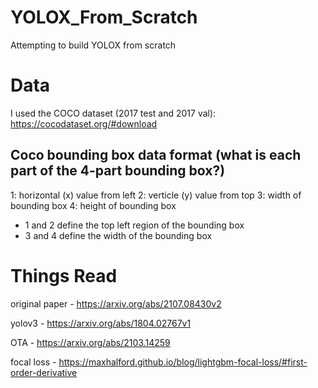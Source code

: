 # YOLOX_From_Scratch
Attempting to build YOLOX from scratch



# Data
I used the COCO dataset (2017 test and 2017 val):
https://cocodataset.org/#download

## Coco bounding box data format (what is each part of the 4-part bounding box?)
1: horizontal (x) value from left
2: verticle (y) value from top
3: width of bounding box
4: height of bounding box
- 1 and 2 define the top left region of the bounding box
- 3 and 4 define the width of the bounding box



# Things Read
original paper - https://arxiv.org/abs/2107.08430v2

yolov3 - https://arxiv.org/abs/1804.02767v1

OTA - https://arxiv.org/abs/2103.14259

focal loss - https://maxhalford.github.io/blog/lightgbm-focal-loss/#first-order-derivative